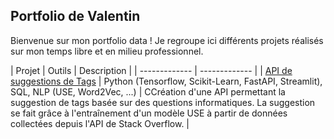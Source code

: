 ## Portfolio de Valentin

Bienvenue sur mon portfolio data ! Je regroupe ici différents projets réalisés sur mon temps libre et en milieu professionnel.

| Projet  | Outils | Description |
| ------------- | ------------- |
| [API de suggestions de Tags](https://github.com/vdmt-data/API-Tag-Suggester-StackOverFlow) | Python (Tensorflow, Scikit-Learn, FastAPI, Streamlit), SQL, NLP (USE, Word2Vec, ...) | CCréation d'une API permettant la suggestion de tags basée sur des questions informatiques. La suggestion se fait grâce à l'entraînement d'un modèle USE à partir de données collectées depuis l'API de Stack Overflow. |
